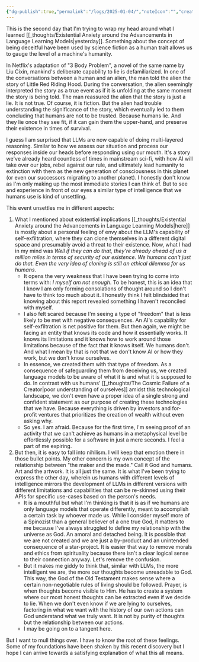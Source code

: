 ```yaml
---
{"dg-publish":true,"permalink":"/logs/2025-01-04/","noteIcon":"","created":"2025-01-04"}
---
```


This is the second day that I'm trying to wrap my head around what I learned [[_thoughts/Existential Anxiety around the Advancements in Language Learning Models\|yesterday]]. Something about the concept of being deceitful have been used by science fiction as a human trait allows us to gauge the level of a machine's humanity.

In Netflix's adaptation of "3 Body Problem", a novel of the same name by Liu Cixin, mankind's deliberate capability to lie is defamiliarized. In one of the conversations between a human and an alien, the man told the alien the story of Little Red Riding Hood. During the conversation, the alien seemingly interpreted the story as a true event as if it is unfolding at the same moment the story is being told. The man reassured the alien that the story is just a lie. It is not true. Of course, it is fiction. But the alien had trouble understanding the significance of the story, which eventually led to them concluding that humans are not to be trusted. Because humans lie. And they lie once they see fit, if it can gain them the upper-hand, and preserve their existence in times of survival.

I guess I am surprised that LLMs are now capable of doing multi-layered reasoning. Similar to how we assess our situation and process our responses inside our heads before responding using our mouth. It's a story we've already heard countless of times in mainstream sci-fi, with how AI will take over our jobs, rebel against our rule, and ultimately lead humanity to extinction with them as the new generation of consciousness in this planet (or even our successors migrating to another planet). I honestly don't know as I'm only making up the most immediate stories I can think of. But to see and experience in front of our eyes a similar type of intelligence that we humans use is kind of unsettling.

This event unsettles me in different aspects:
1. What I mentioned about existential implications [[_thoughts/Existential Anxiety around the Advancements in Language Learning Models\|here]] is mostly about a personal feeling of envy about the LLM's capability of self-exfiltration, where they can clone themselves in a different digital space and presumably avoid a threat to their existence. Now, what I had in my mind was _Well if they can do that, they're already ahead of us a million miles in terms of security of our existence. We humans can't just do that. Even the very idea of cloning is still an ethical dilemma for us humans._
	- It opens the very weakness that I have been trying to come into terms with: _I myself am not enough_. To be honest, this is an idea that I know I am only forming consolations of thought around so I don't have to think too much about it. I honestly think I felt blindsided that knowing about this report revealed something I haven't reconciled with myself.
	- I also felt scared because I'm seeing a type of "freedom" that is less likely to be met with negative consequences. An AI's capability for self-exfiltration is net positive for them. But then again, we might be facing an entity that knows its code and how it essentially works. It knows its limitations and it knows how to work around those limitations because of the fact that it knows itself. We humans don't. And what I mean by that is not that we don't know AI or how they work, but we don't know ourselves.
	- In essence, we created them with that type of freedom. As a consequence of safeguarding them from deceiving us, we created language models to be aware of what it is and what it is supposed to do. In contrast with us humans' [[_thoughts/The Cosmic Failure of a Creator\|poor understanding of ourselves]] amidst this technological landscape, we don't even have a proper idea of a single strong and confident statement as our purpose of creating these technologies that we have. Because everything is driven by investors and for-profit ventures that prioritizes the creation of wealth without even asking why.
	- So yes. I am afraid. Because for the first time, I'm seeing proof of an activity that we can't achieve as humans in a metaphysical level be effortlessly possible for a software in just a mere seconds. I feel a part of me expiring.
2. But then, it is easy to fall into nihilism. I will keep that emotion there in those bullet points. My other concern is my own concept of the relationship between "the maker and the made." Call it God and humans. Art and the artwork. It is all just the same. It is what I've been trying to express the other day, wherein us humans with different levels of intelligence mirrors the development of LLMs in different versions with different limitations and capabilities that can be re-skinned using their APIs for specific use-cases based on the person's needs.
	- It is a mouthful but what I'm thinking is that it is as if we humans are only language models that operate differently, meant to accomplish a certain task by whoever made us. While I consider myself more of a Spinozist than a general believer of a one true God, it matters to me because I've always struggled to define my relationship with the universe as God. An amoral and detached being. It is possible that we are not created and we are just a by-product and an unintended consequence of a star-project. It is easier that way to remove morals and ethics from spirituality because there isn't a clear logical sense to their connection anyway. Let's remove the confusion.
	- But it makes me giddy to think that, similar with LLMs, the more intelligent we are, the more our thoughts become unreadable to God. This way, the God of the Old Testament makes sense where a certain non-negotiable rules of living should be followed. Prayer, is when thoughts become visible to Him. He has to create a system where our most honest thoughts can be extracted even if we decide to lie. When we don't even know if we are lying to ourselves, factoring in what we want with the history of our own actions can God understand what we truly want. It is not by purity of thoughts but the relationship between our actions.
	- I may be going on to a tangent here.

But I want to mull things over. I have to know the root of these feelings. Some of my foundations have been shaken by this recent discovery but I hope I can arrive towards a satisfying explanation of what this all means.